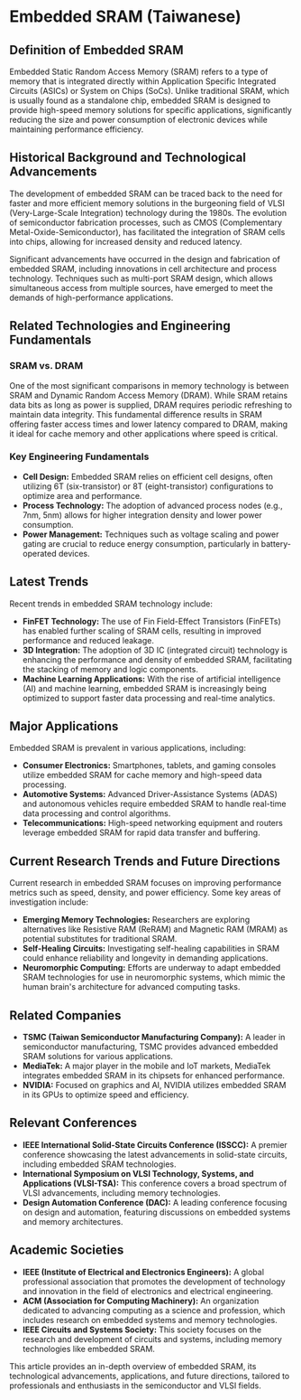 # Embedded SRAM (Taiwanese)

## Definition of Embedded SRAM

Embedded Static Random Access Memory (SRAM) refers to a type of memory that is integrated directly within Application Specific Integrated Circuits (ASICs) or System on Chips (SoCs). Unlike traditional SRAM, which is usually found as a standalone chip, embedded SRAM is designed to provide high-speed memory solutions for specific applications, significantly reducing the size and power consumption of electronic devices while maintaining performance efficiency.

## Historical Background and Technological Advancements

The development of embedded SRAM can be traced back to the need for faster and more efficient memory solutions in the burgeoning field of VLSI (Very-Large-Scale Integration) technology during the 1980s. The evolution of semiconductor fabrication processes, such as CMOS (Complementary Metal-Oxide-Semiconductor), has facilitated the integration of SRAM cells into chips, allowing for increased density and reduced latency.

Significant advancements have occurred in the design and fabrication of embedded SRAM, including innovations in cell architecture and process technology. Techniques such as multi-port SRAM design, which allows simultaneous access from multiple sources, have emerged to meet the demands of high-performance applications.

## Related Technologies and Engineering Fundamentals

### SRAM vs. DRAM

One of the most significant comparisons in memory technology is between SRAM and Dynamic Random Access Memory (DRAM). While SRAM retains data bits as long as power is supplied, DRAM requires periodic refreshing to maintain data integrity. This fundamental difference results in SRAM offering faster access times and lower latency compared to DRAM, making it ideal for cache memory and other applications where speed is critical.

### Key Engineering Fundamentals

- **Cell Design:** Embedded SRAM relies on efficient cell designs, often utilizing 6T (six-transistor) or 8T (eight-transistor) configurations to optimize area and performance.
- **Process Technology:** The adoption of advanced process nodes (e.g., 7nm, 5nm) allows for higher integration density and lower power consumption.
- **Power Management:** Techniques such as voltage scaling and power gating are crucial to reduce energy consumption, particularly in battery-operated devices.

## Latest Trends

Recent trends in embedded SRAM technology include:

- **FinFET Technology:** The use of Fin Field-Effect Transistors (FinFETs) has enabled further scaling of SRAM cells, resulting in improved performance and reduced leakage.
- **3D Integration:** The adoption of 3D IC (integrated circuit) technology is enhancing the performance and density of embedded SRAM, facilitating the stacking of memory and logic components.
- **Machine Learning Applications:** With the rise of artificial intelligence (AI) and machine learning, embedded SRAM is increasingly being optimized to support faster data processing and real-time analytics.

## Major Applications

Embedded SRAM is prevalent in various applications, including:

- **Consumer Electronics:** Smartphones, tablets, and gaming consoles utilize embedded SRAM for cache memory and high-speed data processing.
- **Automotive Systems:** Advanced Driver-Assistance Systems (ADAS) and autonomous vehicles require embedded SRAM to handle real-time data processing and control algorithms.
- **Telecommunications:** High-speed networking equipment and routers leverage embedded SRAM for rapid data transfer and buffering.

## Current Research Trends and Future Directions

Current research in embedded SRAM focuses on improving performance metrics such as speed, density, and power efficiency. Some key areas of investigation include:

- **Emerging Memory Technologies:** Researchers are exploring alternatives like Resistive RAM (ReRAM) and Magnetic RAM (MRAM) as potential substitutes for traditional SRAM.
- **Self-Healing Circuits:** Investigating self-healing capabilities in SRAM could enhance reliability and longevity in demanding applications.
- **Neuromorphic Computing:** Efforts are underway to adapt embedded SRAM technologies for use in neuromorphic systems, which mimic the human brain's architecture for advanced computing tasks.

## Related Companies

- **TSMC (Taiwan Semiconductor Manufacturing Company):** A leader in semiconductor manufacturing, TSMC provides advanced embedded SRAM solutions for various applications.
- **MediaTek:** A major player in the mobile and IoT markets, MediaTek integrates embedded SRAM in its chipsets for enhanced performance.
- **NVIDIA:** Focused on graphics and AI, NVIDIA utilizes embedded SRAM in its GPUs to optimize speed and efficiency.

## Relevant Conferences

- **IEEE International Solid-State Circuits Conference (ISSCC):** A premier conference showcasing the latest advancements in solid-state circuits, including embedded SRAM technologies.
- **International Symposium on VLSI Technology, Systems, and Applications (VLSI-TSA):** This conference covers a broad spectrum of VLSI advancements, including memory technologies.
- **Design Automation Conference (DAC):** A leading conference focusing on design and automation, featuring discussions on embedded systems and memory architectures.

## Academic Societies

- **IEEE (Institute of Electrical and Electronics Engineers):** A global professional association that promotes the development of technology and innovation in the field of electronics and electrical engineering.
- **ACM (Association for Computing Machinery):** An organization dedicated to advancing computing as a science and profession, which includes research on embedded systems and memory technologies.
- **IEEE Circuits and Systems Society:** This society focuses on the research and development of circuits and systems, including memory technologies like embedded SRAM.

This article provides an in-depth overview of embedded SRAM, its technological advancements, applications, and future directions, tailored to professionals and enthusiasts in the semiconductor and VLSI fields.